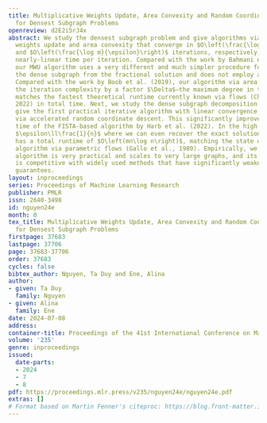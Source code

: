 ```yaml
---
title: Multiplicative Weights Update, Area Convexity and Random Coordinate Descent
  for Densest Subgraph Problems
openreview: d2E2i5rJ4x
abstract: We study the densest subgraph problem and give algorithms via multiplicative
  weights update and area convexity that converge in $O\left(\frac{\log m}{\epsilon^{2}}\right)$
  and $O\left(\frac{\log m}{\epsilon}\right)$ iterations, respectively, both with
  nearly-linear time per iteration. Compared with the work by Bahmani et al. (2014),
  our MWU algorithm uses a very different and much simpler procedure for recovering
  the dense subgraph from the fractional solution and does not employ a binary search.
  Compared with the work by Boob et al. (2019), our algorithm via area convexity improves
  the iteration complexity by a factor $\Delta$—the maximum degree in the graph, and
  matches the fastest theoretical runtime currently known via flows (Chekuri et al.,
  2022) in total time. Next, we study the dense subgraph decomposition problem and
  give the first practical iterative algorithm with linear convergence rate $O\left(mn\log\frac{1}{\epsilon}\right)$
  via accelerated random coordinate descent. This significantly improves over $O\left(\frac{m\sqrt{mn\Delta}}{\epsilon}\right)$
  time of the FISTA-based algorithm by Harb et al. (2022). In the high precision regime
  $\epsilon\ll\frac{1}{n}$ where we can even recover the exact solution, our algorithm
  has a total runtime of $O\left(mn\log n\right)$, matching the state of the art exact
  algorithm via parametric flows (Gallo et al., 1989). Empirically, we show that this
  algorithm is very practical and scales to very large graphs, and its performance
  is competitive with widely used methods that have significantly weaker theoretical
  guarantees.
layout: inproceedings
series: Proceedings of Machine Learning Research
publisher: PMLR
issn: 2640-3498
id: nguyen24e
month: 0
tex_title: Multiplicative Weights Update, Area Convexity and Random Coordinate Descent
  for Densest Subgraph Problems
firstpage: 37683
lastpage: 37706
page: 37683-37706
order: 37683
cycles: false
bibtex_author: Nguyen, Ta Duy and Ene, Alina
author:
- given: Ta Duy
  family: Nguyen
- given: Alina
  family: Ene
date: 2024-07-08
address:
container-title: Proceedings of the 41st International Conference on Machine Learning
volume: '235'
genre: inproceedings
issued:
  date-parts:
  - 2024
  - 7
  - 8
pdf: https://proceedings.mlr.press/v235/nguyen24e/nguyen24e.pdf
extras: []
# Format based on Martin Fenner's citeproc: https://blog.front-matter.io/posts/citeproc-yaml-for-bibliographies/
---
```

